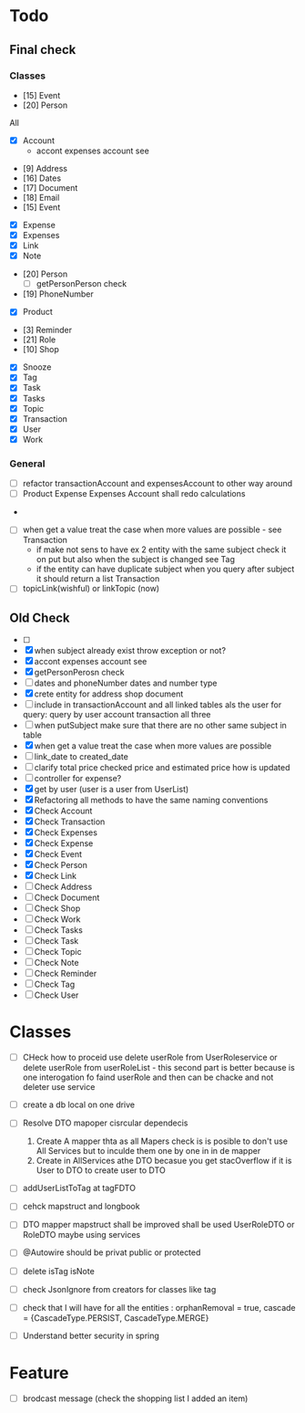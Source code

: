 # Todo

## Final check

### Classes

- [15] Event
- [20] Person

All

- [x] Account
    - accont expenses account see
- [9] Address
- [16] Dates
- [17] Document
- [18] Email
- [15] Event
- [x] Expense
- [x] Expenses
- [x] Link
- [x] Note
- [20] Person
    - [ ] getPersonPerson check
- [19] PhoneNumber
- [x] Product
- [3] Reminder
- [21] Role
- [10] Shop
- [x] Snooze
- [x] Tag
- [x] Task
- [x] Tasks
- [x] Topic
- [x] Transaction
- [x] User
- [x] Work

### General

- [ ] refactor transactionAccount and expensesAccount to other way around
- [ ] Product Expense Expenses Account shall redo calculations
-

- [ ] when get a value treat the case when more values are possible - see Transaction
    - if make not sens to have ex 2 entity with the same subject check it on put but also when the subject is changed
      see Tag
    - if the entity can have duplicate subject when you query after subject it should return a list Transaction
- [ ] topicLink(wishful) or linkTopic (now)

## Old Check

- [ ] 
- [x] when subject already exist throw exception or not?
- [x] accont expenses account see
- [x] getPersonPerosn check
- [ ] dates and phoneNumber dates and number type
- [x] crete entity for address shop document
- [ ] include in transactionAccount and all linked tables als the user for query:  query by user account transaction all
  three
- [ ] when putSubject make sure that there are no other same subject in table
- [x] when get a value treat the case when more values are possible
- [ ] link_date to created_date
- [ ] clarify total price checked price and estimated price how is updated
- [ ] controller for expense?
- [x] get by user (user is a user from UserList)
- [x] Refactoring all methods to have the same naming conventions
- [x] Check Account
- [x] Check Transaction
- [x] Check Expenses
- [x] Check Expense
- [x] Check Event
- [x] Check Person
- [x] Check Link
- [ ] Check Address
- [ ] Check Document
- [ ] Check Shop
- [ ] Check Work
- [ ] Check Tasks
- [ ] Check Task
- [ ] Check Topic
- [ ] Check Note
- [ ] Check Reminder
- [ ] Check Tag
- [ ] Check User

# Classes

- [ ] CHeck how to proceid use delete userRole from UserRoleservice
  or delete userRole from userRoleList - this second part is better
  because is one interogation fo faind userRole and then can be chacke and not deleter use service

- [ ] create a db local on one drive

- [ ] Resolve DTO mapoper cisrcular dependecis
    1. Create A mapper thta as all Mapers check is is posible to don't use All Services but to inculde them one by one
       in in de mapper
    2. Create in AllServices athe DTO becasue you get stacOverflow if it is User to DTO to create user to DTO
- [ ] addUserListToTag at tagFDTO
- [ ] cehck mapstruct and longbook

- [ ] DTO mapper mapstruct shall be improved shall be used UserRoleDTO or RoleDTO maybe using services
- [ ] @Autowire should be privat public or protected
- [ ] delete isTag isNote
- [ ] check JsonIgnore from creators for classes like tag
- [ ] check that I will have for all the entities : orphanRemoval = true, cascade = {CascadeType.PERSIST,
  CascadeType.MERGE}
- [ ] Understand better security in spring

# Feature

- [ ] brodcast message (check the shopping list I added an item)